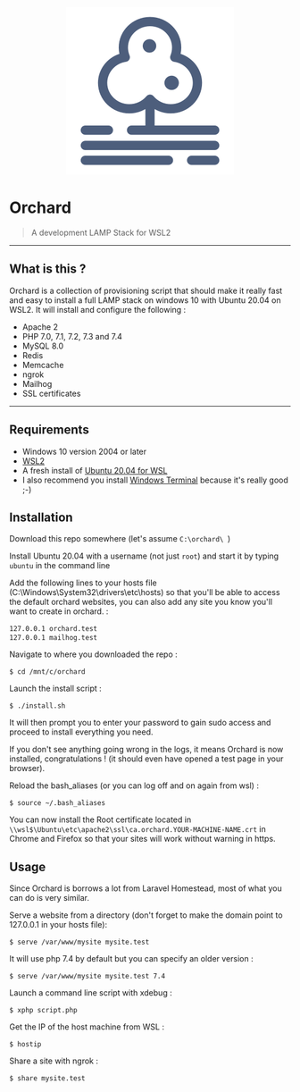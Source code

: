 <p align="center"><p style="text-align: center;"><img src="/resources/orchard.png" title="Orchard" alt="Orchard logo"></p>

# Orchard

> A development LAMP Stack for WSL2

---

## What is this ?

Orchard is a collection of provisioning script that should make it really fast and easy to install a full LAMP stack on windows 10 with Ubuntu 20.04 on WSL2. It will install and configure the following :

* Apache 2
* PHP 7.0, 7.1, 7.2, 7.3 and 7.4
* MySQL 8.0
* Redis
* Memcache
* ngrok
* Mailhog
* SSL certificates

---

## Requirements

* Windows 10 version 2004 or later
* [WSL2](https://docs.microsoft.com/windows/wsl/about)
* A fresh install of [Ubuntu 20.04 for WSL](https://www.microsoft.com/en-us/p/ubuntu-2004-lts/9n6svws3rx71?activetab=pivot:overviewtab)
* I also recommend you install [Windows Terminal](https://github.com/microsoft/terminal) because it's really good ;-)

## Installation

Download this repo somewhere (let's assume `C:\orchard\ `)

Install Ubuntu 20.04 with a username (not just `root`) and start it by typing `ubuntu` in the command line

Add the following lines to your hosts file (C:\Windows\System32\drivers\etc\hosts) so that you'll be able to access the default orchard websites, you can also add any site you know you'll want to create in orchard. :
```
127.0.0.1 orchard.test
127.0.0.1 mailhog.test
```

Navigate to where you downloaded the repo : 
```shell script
$ cd /mnt/c/orchard
```

Launch the install script :
```shell script
$ ./install.sh
```

It will then prompt you to enter your password to gain sudo access and proceed to install everything you need.

If you don't see anything going wrong in the logs, it means Orchard is now installed, congratulations ! (it should even have opened a test page in your browser).

Reload the bash_aliases (or you can log off and on again from wsl) :
```
$ source ~/.bash_aliases
```

You can now install the Root certificate located in `\\wsl$\Ubuntu\etc\apache2\ssl\ca.orchard.YOUR-MACHINE-NAME.crt` in Chrome and Firefox so that your sites will work without warning in https.


## Usage

Since Orchard is borrows a lot from Laravel Homestead, most of what you can do is very similar.

Serve a website from a directory (don't forget to make the domain point to 127.0.0.1 in your hosts file):
```
$ serve /var/www/mysite mysite.test 
```

It will use php 7.4 by default but you can specify an older version :
```
$ serve /var/www/mysite mysite.test 7.4
```

Launch a command line script with xdebug :
```
$ xphp script.php
```
Get the IP of the host machine from WSL :
```
$ hostip
```

Share a site with ngrok :
```
$ share mysite.test
```

